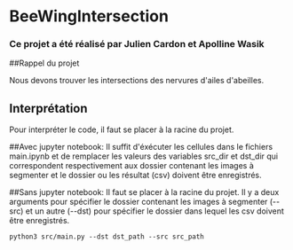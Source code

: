 # BeeWingIntersection
### Ce projet a été réalisé par Julien Cardon et Apolline Wasik


##Rappel du projet

Nous devons trouver les intersections des nervures d'ailes d'abeilles.

## Interprétation
Pour interpréter le code, il faut se placer à la racine du projet.

##Avec jupyter notebook:
    Il suffit d'éxécuter les cellules dans le fichiers main.ipynb et de remplacer les valeurs des variables src_dir et dst_dir qui correspondent respectivement aux dossier contenant les images à segmenter et le dossier ou les résultat (csv) doivent être enregistrés.

##Sans jupyter notebook:
Il faut se placer à la racine du projet. Il y a deux arguments pour spécifier le dossier contenant les images à segmenter (--src) et un autre (--dst) pour spécifier le dossier dans lequel les csv doivent être enregistrés.

```
python3 src/main.py --dst dst_path --src src_path

```
